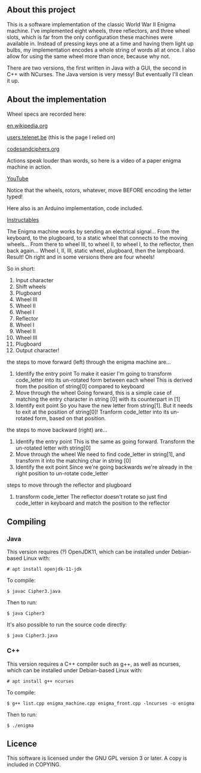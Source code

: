 ## About this project
This is a software implementation of the classic World War II Enigma machine. I've implemented eight wheels, three reflectors, and three wheel slots, which is far from the only configuration these machines were available in. Instead of pressing keys one at a time and having them light up bulbs, my implementation encodes a whole string of words all at once. I also allow for using the same wheel more than once, because why not.

There are two versions, the first written in Java with a GUI, the second in C++ with NCurses. The Java version is very messy! But eventually I'll clean it up.

## About the implementation
Wheel specs are recorded here:

[en.wikipedia.org](https://en.wikipedia.org/wiki/Enigma_rotor_details)

[users.telenet.be](http://users.telenet.be/d.rijmenants/en/enigmatech.htm) (this is the page I relied on)

[codesandciphers.org](https://www.codesandciphers.org.uk/enigma/rotorspec.htm)

Actions speak louder than words, so here is a video of a paper enigma machine in action.

[YouTube](https://www.youtube.com/watch?v=pZsuxZXN33g)

Notice that the wheels, rotors, whatever, move BEFORE encoding the letter typed!

Here also is an Arduino implementation, code included.

[Instructables](https://www.instructables.com/id/Make-your-own-Enigma-Replica/)

The Enigma machine works by sending an electrical signal...
From the keyboard, to the plugboard, to a static wheel that connects to the moving wheels...
From there to wheel III, to wheel II, to wheel I, to the reflector, then back again...
Wheel I, II, III, static wheel, plugboard, then the lampboard. Result!
Oh right and in some versions there are four wheels!

So in short:
1. Input character
2. Shift wheels
3. Plugboard
4. Wheel III
5. Wheel II
6. Wheel I
7. Reflector
8. Wheel I
9. Wheel II
10. Wheel III
11. Plugboard
12. Output character!

the steps to move forward (left) through the enigma machine are...
1. Identify the entry point
	To make it easier I'm going to transform code_letter into its un-rotated form between each wheel
	This is derived from the position of string[0] compared to keyboard
2. Move through the wheel
	Going forward, this is a simple case of matching the entry character in string [0] with its counterpart in [1]
3. Identify exit point
	So you have the new letter from string[1]. But it needs to exit at the position of string[0]!
	Tranform code_letter into its un-rotated form, based on that position.
	
the steps to move backward (right) are...
1. Identify the entry point
	This is the same as going forward. Transform the un-rotated letter with string[0]
2. Move through the wheel
	We need to find code_letter in string[1], and transform it into the matching char in string [0]
3. Identify the exit point
	Since we're going backwards we're already in the right position to un-rotate code_letter

steps to move through the reflector and plugboard
1. transform code_letter
	The reflector doesn't rotate so just find code_letter in keyboard and match the position to the reflector

## Compiling

### Java

This version requires (?) OpenJDK11, which can be installed under Debian-based Linux with:

    # apt install openjdk-11-jdk

To compile:

    $ javac Cipher3.java

Then to run:

    $ java Cipher3

It's also possible to run the source code directly:

    $ java Cipher3.java

### C++

This version requires a C++ compiler such as g++, as well as ncurses, which can be installed under Debian-based Linux with:

    # apt install g++ ncurses

To compile:

    $ g++ list.cpp enigma_machine.cpp enigma_front.cpp -lncurses -o enigma

Then to run:

    $ ./enigma

## Licence

This software is licensed under the GNU GPL version 3 or later. A copy is included in COPYING.

